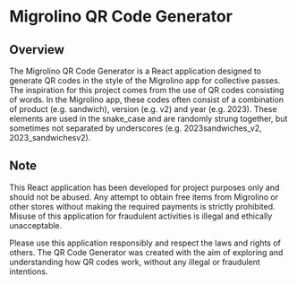 # Migrolino QR Code Generator

## Overview
The Migrolino QR Code Generator is a React application designed to generate QR codes in the style of the Migrolino app for collective passes. The inspiration for this project comes from the use of QR codes consisting of words. In the Migrolino app, these codes often consist of a combination of product (e.g. sandwich), version (e.g. v2) and year (e.g. 2023). These elements are used in the snake_case and are randomly strung together, but sometimes not separated by underscores (e.g. 2023sandwiches_v2, 2023_sandwichesv2).

## Note
This React application has been developed for project purposes only and should not be abused. Any attempt to obtain free items from Migrolino or other stores without making the required payments is strictly prohibited. Misuse of this application for fraudulent activities is illegal and ethically unacceptable.

Please use this application responsibly and respect the laws and rights of others. The QR Code Generator was created with the aim of exploring and understanding how QR codes work, without any illegal or fraudulent intentions.
